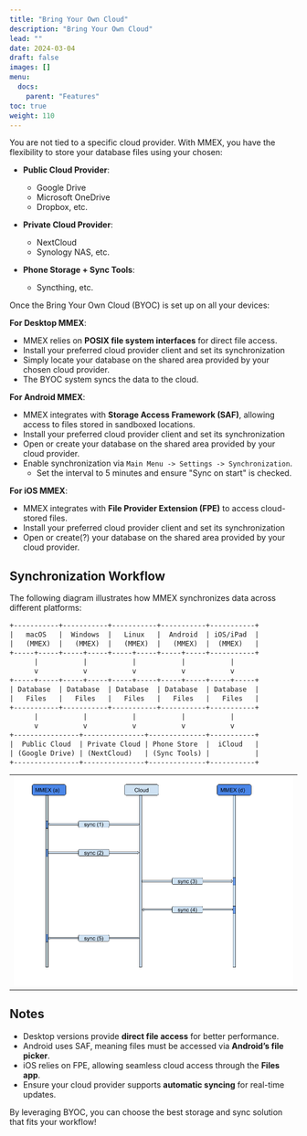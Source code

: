 ```yaml
---
title: "Bring Your Own Cloud"
description: "Bring Your Own Cloud"
lead: ""
date: 2024-03-04
draft: false
images: []
menu:
  docs:
    parent: "Features"
toc: true
weight: 110
---
```


You are not tied to a specific cloud provider. With MMEX, you have the flexibility to store your database files using your chosen:

- **Public Cloud Provider**:
    - Google Drive
    - Microsoft OneDrive
    - Dropbox, etc.

- **Private Cloud Provider**:
    - NextCloud
    - Synology NAS, etc.

- **Phone Storage + Sync Tools**:
    - Syncthing, etc.

Once the Bring Your Own Cloud (BYOC) is set up on all your devices:

**For Desktop MMEX**:
- MMEX relies on **POSIX file system interfaces** for direct file access.
- Install your preferred cloud provider client and set its synchronization
- Simply locate your database on the shared area provided by your chosen cloud provider.
- The BYOC system syncs the data to the cloud.

**For Android MMEX**:
- MMEX integrates with **Storage Access Framework (SAF)**, allowing access to files stored in sandboxed locations.
- Install your preferred cloud provider client and set its synchronization
- Open or create your database on the shared area provided by your cloud provider.
- Enable synchronization via `Main Menu -> Settings -> Synchronization`.
    - Set the interval to 5 minutes and ensure "Sync on start" is checked.

**For iOS MMEX**:
- MMEX integrates with **File Provider Extension (FPE)** to access cloud-stored files.
- Install your preferred cloud provider client and set its synchronization
- Open or create(?) your database on the shared area provided by your cloud provider.

## Synchronization Workflow

The following diagram illustrates how MMEX synchronizes data across different platforms:
```
+-----------+-----------+-----------+-----------+-----------+
|   macOS   |  Windows  |   Linux   |  Android  | iOS/iPad  |
|   (MMEX)  |   (MMEX)  |   (MMEX)  |   (MMEX)  |  (MMEX)   |
+-----+-----+-----+-----+-----+-----+-----+-----+-----------+
      |           |           |           |           |
      v           v           v           v           v
+-----+-----+-----+-----+-----+-----+-----+-----+-----+-----+
| Database  | Database  | Database  | Database  | Database  |
|   Files   |   Files   |   Files   |   Files   |   Files   |
+-----------+-----------+-----------+-----------+-----------+
      |           |           |           |           |
      v           v           v           v           v
+----------------+---------------+--------------+-----------+
|  Public Cloud  | Private Cloud | Phone Store  |  iCloud   |
| (Google Drive) | (NextCloud)   | (Sync Tools) |           |
+----------------+---------------+--------------+-----------+
```
|     |
| --- |
| ![](data_sync_workflow.png) |

## Notes
- Desktop versions provide **direct file access** for better performance.
- Android uses SAF, meaning files must be accessed via **Android’s file picker**.
- iOS relies on FPE, allowing seamless cloud access through the **Files app**.
- Ensure your cloud provider supports **automatic syncing** for real-time updates.

By leveraging BYOC, you can choose the best storage and sync solution that fits your workflow!
